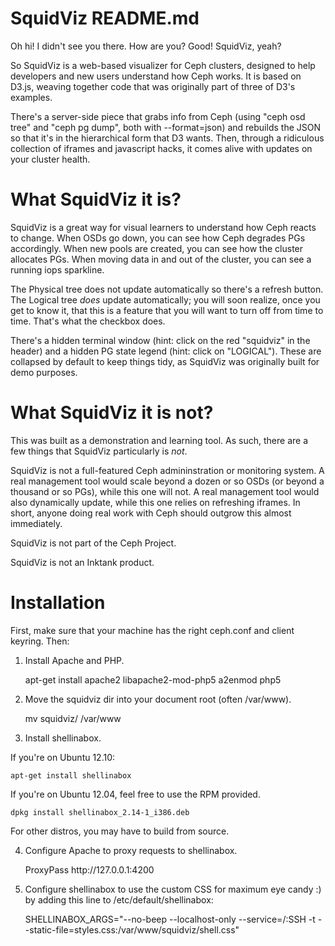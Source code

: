# SquidViz README.md

Oh hi!  I didn't see you there.  How are you?  Good!  SquidViz, yeah?

So SquidViz is a web-based visualizer for Ceph clusters, designed to help developers and new users understand how Ceph works.  It is based on D3.js, weaving together code that was originally part of three of D3's examples.

There's a server-side piece that grabs info from Ceph (using "ceph osd tree" and "ceph pg dump", both with --format=json) and rebuilds the JSON so that it's in the hierarchical form that D3 wants.  Then, through a ridiculous collection of iframes and javascript hacks, it comes alive with updates on your cluster health.

# What SquidViz it is?

SquidViz is a great way for visual learners to understand how Ceph reacts to change.  When OSDs go down, you can see how Ceph degrades PGs accordingly.  When new pools are created, you can see how the cluster allocates PGs.  When moving data in and out of the cluster, you can see a running iops sparkline.

The Physical tree does not update automatically so there's a refresh button.  The Logical tree *does* update automatically; you will soon realize, once you get to know it, that this is a feature that you will want to turn off from time to time.  That's what the checkbox does.

There's a hidden terminal window (hint: click on the red "squidviz" in the header) and a hidden PG state legend (hint: click on "LOGICAL").  These are collapsed by default to keep things tidy, as SquidViz was originally built for demo purposes.

# What SquidViz it is not?

This was built as a demonstration and learning tool.  As such, there are a few things that SquidViz particularly is *not*.

SquidViz is not a full-featured Ceph admininstration or monitoring system.  A real management tool would scale beyond a dozen or so OSDs (or beyond a thousand or so PGs), while this one will not.  A real management tool would also dynamically update, while this one relies on refreshing iframes.  In short, anyone doing real work with Ceph should outgrow this almost immediately.

SquidViz is not part of the Ceph Project.

SquidViz is not an Inktank product.

# Installation

First, make sure that your machine has the right ceph.conf and client keyring. Then:

1. Install Apache and PHP.

	apt-get install apache2 libapache2-mod-php5
	a2enmod php5

2. Move the squidviz dir into your document root (often /var/www).

	mv squidviz/ /var/www

3. Install shellinabox.

If you're on Ubuntu 12.10:

	apt-get install shellinabox

If you're on Ubuntu 12.04, feel free to use the RPM provided.

	dpkg install shellinabox_2.14-1_i386.deb

For other distros, you may have to build from source.

4. Configure Apache to proxy requests to shellinabox.

	<IfModule mod_proxy.c>
	  <Location /shell>
	    ProxyPass http://127.0.0.1:4200
	  </Location>
	</IfModule>

5. Configure shellinabox to use the custom CSS for maximum eye candy :) by adding this line to /etc/default/shellinabox:

	SHELLINABOX_ARGS="--no-beep --localhost-only --service=/:SSH -t --static-file=styles.css:/var/www/squidviz/shell.css"


